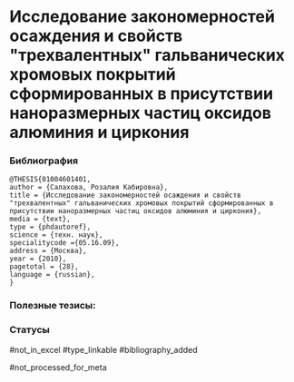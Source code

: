 # Исследование закономерностей осаждения и свойств "трехвалентных" гальванических хромовых покрытий сформированных в присутствии наноразмерных частиц оксидов алюминия и циркония

### Библиография
```
@THESIS{01004601401,
author = {Салахова, Розалия Кабировна},
title = {Исследование закономерностей осаждения и свойств "трехвалентных" гальванических хромовых покрытий сформированных в присутствии наноразмерных частиц оксидов алюминия и циркония},
media = {text},
type = {phdautoref},
science = {техн. наук},
specialitycode ={05.16.09},
address = {Москва},
year = {2010},
pagetotal = {28},
language = {russian},
}
```

### Полезные тезисы:

### Статусы
#not_in_excel 
#type_linkable
#bibliography_added

#not_processed_for_meta
